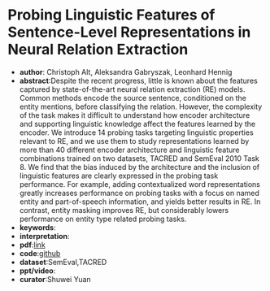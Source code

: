 # Probing Linguistic Features of Sentence-Level Representations in Neural Relation Extraction

* **author**: Christoph Alt, Aleksandra Gabryszak, Leonhard Hennig
* **abstract**:Despite the recent progress, little is known about the features captured by state-of-the-art neural relation extraction (RE) models. Common methods encode the source sentence, conditioned on the entity mentions, before classifying the relation. However, the complexity of the task makes it difficult to understand how encoder architecture and supporting linguistic knowledge affect the features learned by the encoder. We introduce 14 probing tasks targeting linguistic properties relevant to RE, and we use them to study representations learned by more than 40 different encoder architecture and linguistic feature combinations trained on two datasets, TACRED and SemEval 2010 Task 8. We find that the bias induced by the architecture and the inclusion of linguistic features are clearly expressed in the probing task performance. For example, adding contextualized word representations greatly increases performance on probing tasks with a focus on named entity and part-of-speech information, and yields better results in RE. In contrast, entity masking improves RE, but considerably lowers performance on entity type related probing tasks.
* **keywords**:
* **interpretation**:
* **pdf**:[link](https://arxiv.org/pdf/2004.08134)
* **code**:[github](https://github.com/DFKI-NLP/REval)
* **dataset**:SemEval,TACRED
* **ppt/video**:
* **curator**:Shuwei Yuan

